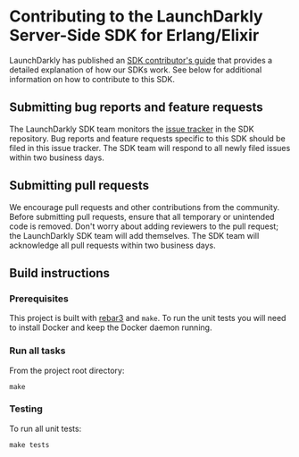 # Contributing to the LaunchDarkly Server-Side SDK for Erlang/Elixir

LaunchDarkly has published an [SDK contributor's guide](https://docs.launchdarkly.com/sdk/concepts/contributors-guide) that provides a detailed explanation of how our SDKs work. See below for additional information on how to contribute to this SDK.

## Submitting bug reports and feature requests

The LaunchDarkly SDK team monitors the [issue tracker](https://github.com/launchdarkly/erlang-server-sdk/issues) in the SDK repository. Bug reports and feature requests specific to this SDK should be filed in this issue tracker. The SDK team will respond to all newly filed issues within two business days.

## Submitting pull requests

We encourage pull requests and other contributions from the community. Before submitting pull requests, ensure that all temporary or unintended code is removed. Don't worry about adding reviewers to the pull request; the LaunchDarkly SDK team will add themselves. The SDK team will acknowledge all pull requests within two business days.

## Build instructions

### Prerequisites

This project is built with [rebar3](https://www.rebar3.org/) and `make`. To run the unit tests you will need to install Docker and keep the Docker daemon running.

### Run all tasks

From the project root directory:

```
make
```

### Testing

To run all unit tests:

```
make tests
```
